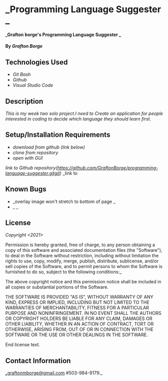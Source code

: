 # _Programming Language Suggester _

#### _Grafton borge's Programming Language Suggester _

#### By _**Grafton Borge**_

## Technologies Used

* _Git Bash_
* _Github_
* _Visual Studio Code_

## Description

_This is my week two solo project.I need to Create an application for people interested in coding to decide which language they should learn first._

## Setup/Installation Requirements

* _download from github (link below)_
* _clone from repository_
* _open with GUI_

_link to Github repository(https://github.com/GraftonBorge/programming-language-suggester.gitgit)_
_link to 

## Known Bugs

* _overlay image won't stretch to bottom of page _
* _ _

## License

_Copyright <2021> <Grafton Borge>_

Permission is hereby granted, free of charge, to any person obtaining a copy of this software and associated documentation files (the "Software"), to deal in the Software without restriction, including without limitation the rights to use, copy, modify, merge, publish, distribute, sublicense, and/or sell copies of the Software, and to permit persons to whom the Software is furnished to do so, subject to the following conditions:_

The above copyright notice and this permission notice shall be included in all copies or substantial portions of the Software.

THE SOFTWARE IS PROVIDED "AS IS", WITHOUT WARRANTY OF ANY KIND, EXPRESS OR IMPLIED, INCLUDING BUT NOT LIMITED TO THE WARRANTIES OF MERCHANTABILITY, FITNESS FOR A PARTICULAR PURPOSE AND NONINFRINGEMENT. IN NO EVENT SHALL THE AUTHORS OR COPYRIGHT HOLDERS BE LIABLE FOR ANY CLAIM, DAMAGES OR OTHER LIABILITY, WHETHER IN AN ACTION OF CONTRACT, TORT OR OTHERWISE, ARISING FROM, OUT OF OR IN CONNECTION WITH THE SOFTWARE OR THE USE OR OTHER DEALINGS IN THE SOFTWARE.

End license text.

## Contact Information

_graftonmborge@gmail.com #503-984-9179._